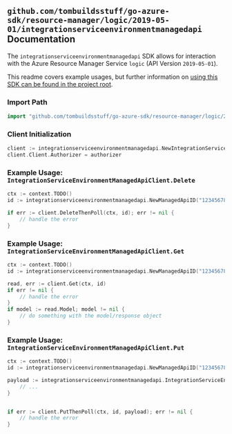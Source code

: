 
## `github.com/tombuildsstuff/go-azure-sdk/resource-manager/logic/2019-05-01/integrationserviceenvironmentmanagedapi` Documentation

The `integrationserviceenvironmentmanagedapi` SDK allows for interaction with the Azure Resource Manager Service `logic` (API Version `2019-05-01`).

This readme covers example usages, but further information on [using this SDK can be found in the project root](https://github.com/tombuildsstuff/go-azure-sdk/tree/main/docs).

### Import Path

```go
import "github.com/tombuildsstuff/go-azure-sdk/resource-manager/logic/2019-05-01/integrationserviceenvironmentmanagedapi"
```


### Client Initialization

```go
client := integrationserviceenvironmentmanagedapi.NewIntegrationServiceEnvironmentManagedApiClientWithBaseURI("https://management.azure.com")
client.Client.Authorizer = authorizer
```


### Example Usage: `IntegrationServiceEnvironmentManagedApiClient.Delete`

```go
ctx := context.TODO()
id := integrationserviceenvironmentmanagedapi.NewManagedApiID("12345678-1234-9876-4563-123456789012", "example-resource-group", "integrationServiceEnvironmentValue", "managedApiValue")

if err := client.DeleteThenPoll(ctx, id); err != nil {
	// handle the error
}
```


### Example Usage: `IntegrationServiceEnvironmentManagedApiClient.Get`

```go
ctx := context.TODO()
id := integrationserviceenvironmentmanagedapi.NewManagedApiID("12345678-1234-9876-4563-123456789012", "example-resource-group", "integrationServiceEnvironmentValue", "managedApiValue")

read, err := client.Get(ctx, id)
if err != nil {
	// handle the error
}
if model := read.Model; model != nil {
	// do something with the model/response object
}
```


### Example Usage: `IntegrationServiceEnvironmentManagedApiClient.Put`

```go
ctx := context.TODO()
id := integrationserviceenvironmentmanagedapi.NewManagedApiID("12345678-1234-9876-4563-123456789012", "example-resource-group", "integrationServiceEnvironmentValue", "managedApiValue")

payload := integrationserviceenvironmentmanagedapi.IntegrationServiceEnvironmentManagedApi{
	// ...
}


if err := client.PutThenPoll(ctx, id, payload); err != nil {
	// handle the error
}
```
